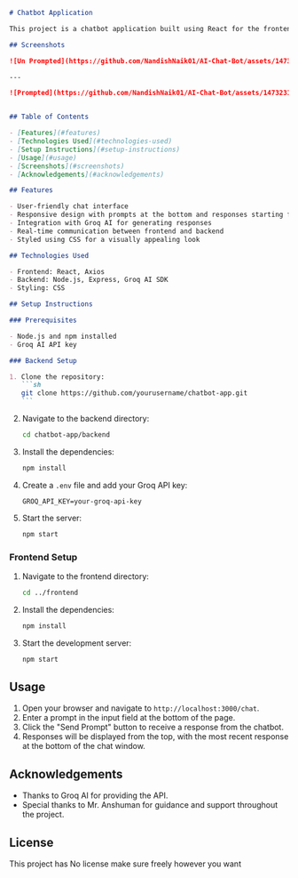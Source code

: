 ````markdown
# Chatbot Application

This project is a chatbot application built using React for the frontend and Express with Groq AI for the backend. The application allows users to input prompts and receive responses in a chat-like interface.

## Screenshots

![Un Prompted](https://github.com/NandishNaik01/AI-Chat-Bot/assets/147323163/da7af208-e740-42d2-b0c5-a913565e9943)

---

![Prompted](https://github.com/NandishNaik01/AI-Chat-Bot/assets/147323163/e41b8945-e318-48f5-8d78-5af8dd027fa8)


## Table of Contents

- [Features](#features)
- [Technologies Used](#technologies-used)
- [Setup Instructions](#setup-instructions)
- [Usage](#usage)
- [Screenshots](#screenshots)
- [Acknowledgements](#acknowledgements)

## Features

- User-friendly chat interface
- Responsive design with prompts at the bottom and responses starting from the top
- Integration with Groq AI for generating responses
- Real-time communication between frontend and backend
- Styled using CSS for a visually appealing look

## Technologies Used

- Frontend: React, Axios
- Backend: Node.js, Express, Groq AI SDK
- Styling: CSS

## Setup Instructions

### Prerequisites

- Node.js and npm installed
- Groq AI API key

### Backend Setup

1. Clone the repository:
   ```sh
   git clone https://github.com/yourusername/chatbot-app.git
   ```
````

2. Navigate to the backend directory:
   ```sh
   cd chatbot-app/backend
   ```
3. Install the dependencies:
   ```sh
   npm install
   ```
4. Create a `.env` file and add your Groq API key:
   ```env
   GROQ_API_KEY=your-groq-api-key
   ```
5. Start the server:
   ```sh
   npm start
   ```

### Frontend Setup

1. Navigate to the frontend directory:
   ```sh
   cd ../frontend
   ```
2. Install the dependencies:
   ```sh
   npm install
   ```
3. Start the development server:
   ```sh
   npm start
   ```

## Usage

1. Open your browser and navigate to `http://localhost:3000/chat`.
2. Enter a prompt in the input field at the bottom of the page.
3. Click the "Send Prompt" button to receive a response from the chatbot.
4. Responses will be displayed from the top, with the most recent response at the bottom of the chat window.

## Acknowledgements

- Thanks to Groq AI for providing the API.
- Special thanks to Mr. Anshuman for guidance and support throughout the project.

## License

This project has No license make sure freely however you want

```

```
